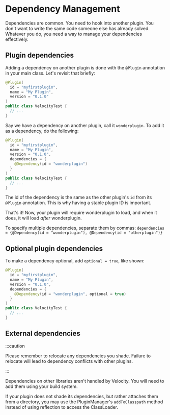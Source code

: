 # Dependency Management

Dependencies are common. You need to hook into another plugin. You don't want to write the same code
someone else has already solved. Whatever you do, you need a way to manage your dependencies
effectively.

## Plugin dependencies

Adding a dependency on another plugin is done with the `@Plugin` annotation in your main class.
Let's revisit that briefly:

```java
@Plugin(
  id = "myfirstplugin",
  name = "My Plugin",
  version = "0.1.0"
)
public class VelocityTest {
  // ...
}
```

Say we have a dependency on another plugin, call it `wonderplugin`. To add it as a dependency, do
the following:

```java
@Plugin(
  id = "myfirstplugin",
  name = "My Plugin",
  version = "0.1.0",
  dependencies = {
    @Dependency(id = "wonderplugin")
  }
)
public class VelocityTest {
  // ...
}
```

The id of the dependency is the same as the other plugin's `id` from its `@Plugin` annotation. This
is why having a stable plugin ID is important.

That's it! Now, your plugin will require wonderplugin to load, and when it does, it will load
_after_ wonderplugin.

To specify multiple dependencies, separate them by commas:
`dependencies = {@Dependency(id = "wonderplugin"), @Dependency(id = "otherplugin")}`

## Optional plugin dependencies

To make a dependency optional, add `optional = true`, like shown:

```java
@Plugin(
  id = "myfirstplugin",
  name = "My Plugin",
  version = "0.1.0",
  dependencies = {
    @Dependency(id = "wonderplugin", optional = true)
  }
)
public class VelocityTest {
  // ...
}
```

## External dependencies

:::caution

Please remember to relocate any dependencies you shade. Failure to relocate will lead to dependency
conflicts with other plugins.

:::

Dependencies on other libraries aren't handled by Velocity. You will need to add them using your
build system.

If your plugin does not shade its dependencies, but rather attaches them from a directory, you may
use the PluginManager's `addToClasspath` method instead of using reflection to access the
ClassLoader.
